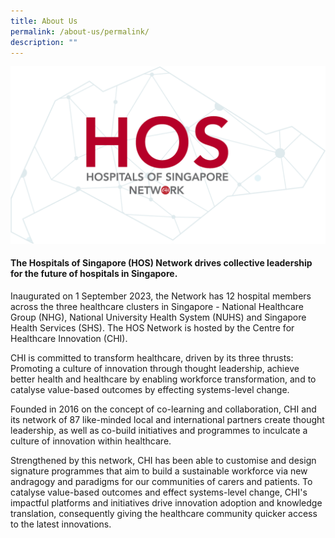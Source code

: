 ```yaml
---
title: About Us
permalink: /about-us/permalink/
description: ""
---
```

![](/images/hos%20logo.png)

#### The Hospitals of Singapore (HOS) Network drives collective leadership for the future of hospitals in Singapore. 

Inaugurated on 1 September 2023, the Network has 12 hospital members across the three healthcare clusters in Singapore - National Healthcare Group (NHG), National University Health System (NUHS) and Singapore Health Services (SHS). The HOS Network is hosted by the Centre for Healthcare Innovation (CHI). 

CHI is committed to transform healthcare, driven by its three thrusts: Promoting a culture of innovation through thought leadership, achieve better health and healthcare by enabling workforce transformation, and to catalyse value-based outcomes by effecting systems-level change.

Founded in 2016 on the concept of co-learning and collaboration, CHI and its network of 87 like-minded local and international partners create thought leadership, as well as co-build initiatives and programmes to inculcate a culture of innovation within healthcare.

Strengthened by this network, CHI has been able to customise and design signature programmes that aim to build a sustainable workforce via new andragogy and paradigms for our communities of carers and patients. To catalyse value-based outcomes and effect systems-level change, CHI's impactful platforms and initiatives drive innovation adoption and knowledge translation, consequently giving the healthcare community quicker access to the latest innovations.